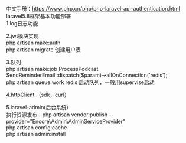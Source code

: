 中文手册：https://www.php.cn/php/php-laravel-api-authentication.html
laravel5.8框架基本功能部署<br>
1.log日志功能<br>

2.jwt模块实现<br>
  php artisan make:auth<br>
  php artisan migrate  创建用户表<br>

3.队列<br>
  php artisan make:job ProcessPodcast <br>
  SendReminderEmail::dispatch($param)->allOnConnection('redis');<br>
  php artisan queue:work redis  启动队列，一般用supervise启动<br>

4.httpClient （sdk，curl）<br>


5.laravel-admin(后台系统)<br>
  执行资源发布：php artisan vendor:publish --provider="Encore\Admin\AdminServiceProvider"<br>
  php artisan config:cache<br>
  php artisan admin:install<br>
